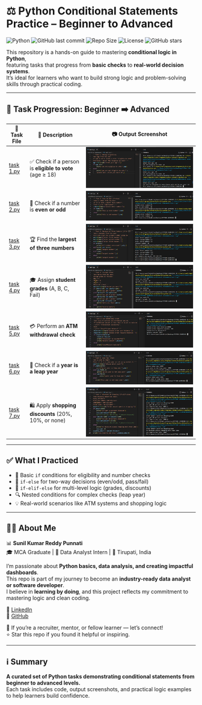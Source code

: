 # ⚖️ Python Conditional Statements Practice – Beginner to Advanced

![Python](https://img.shields.io/badge/python-3.10-blue.svg)
![GitHub last commit](https://img.shields.io/github/last-commit/sunilkumarreddypunnati/python-conditional-practice)
![Repo Size](https://img.shields.io/github/repo-size/sunilkumarreddypunnati/python-conditional-practice)
![License](https://img.shields.io/github/license/sunilkumarreddypunnati/python-conditional-practice)
![GitHub stars](https://img.shields.io/github/stars/sunilkumarreddypunnati/python-conditional-practice?style=social)

This repository is a hands-on guide to mastering **conditional logic in Python**,  
featuring tasks that progress from **basic checks** to **real-world decision systems**.  
It’s ideal for learners who want to build strong logic and problem-solving skills through practical coding.

---

## 📂 Task Progression: Beginner ➡️ Advanced

| 🧪 Task File | 📄 Description | 📷 Output Screenshot |
|-------------|----------------|----------------------|
| [task 1.py](task%201.py) | ✅ Check if a person is **eligible to vote** (age ≥ 18) | ![Task 1](task%201.png) |
| [task 2.py](task%202.py) | 🔢 Check if a number is **even or odd** | ![Task 2](task%202.png) |
| [task 3.py](task%203.py) | 🏆 Find the **largest of three numbers** | ![Task 3](task%203.png) |
| [task 4.py](task%204.py) | 🎓 Assign **student grades** (A, B, C, Fail) | ![Task 4](task%204.png) |
| [task 5.py](task%205.py) | 💳 Perform an **ATM withdrawal check** | ![Task 5](task%205.png) |
| [task 6.py](task%206.py) | 📅 Check if a **year is a leap year** | ![Task 6](task%206.png) |
| [task 7.py](task%207.py) | 🛍️ Apply **shopping discounts** (20%, 10%, or none) | ![Task 7](task%207.png) |

---

## ✅ What I Practiced

- 🧠 Basic `if` conditions for eligibility and number checks
- 🔁 `if-else` for two-way decisions (even/odd, pass/fail)
- 🧮 `if-elif-else` for multi-level logic (grades, discounts)
- 🔍 Nested conditions for complex checks (leap year)
- 💡 Real-world scenarios like ATM systems and shopping logic

---

## 👨‍💻 About Me

📊 **Sunil Kumar Reddy Punnati**  
🎓 MCA Graduate | 💼 Data Analyst Intern | 📍 Tirupati, India

I’m passionate about **Python basics, data analysis, and creating impactful dashboards**.  
This repo is part of my journey to become an **industry-ready data analyst or software developer**.  
I believe in **learning by doing**, and this project reflects my commitment to mastering logic and clean coding.

🔗 [LinkedIn](https://www.linkedin.com/in/sunil-kumar-reddy-punnati-a0a279308/)  
🔗 [GitHub](https://github.com/sunilkumarreddypunnati/python-conditional-statements)

🙌 If you’re a recruiter, mentor, or fellow learner — let’s connect!  
⭐ Star this repo if you found it helpful or inspiring.

---

## ℹ️ Summary

**A curated set of Python tasks demonstrating conditional statements from beginner to advanced levels.**  
Each task includes code, output screenshots, and practical logic examples to help learners build confidence.


